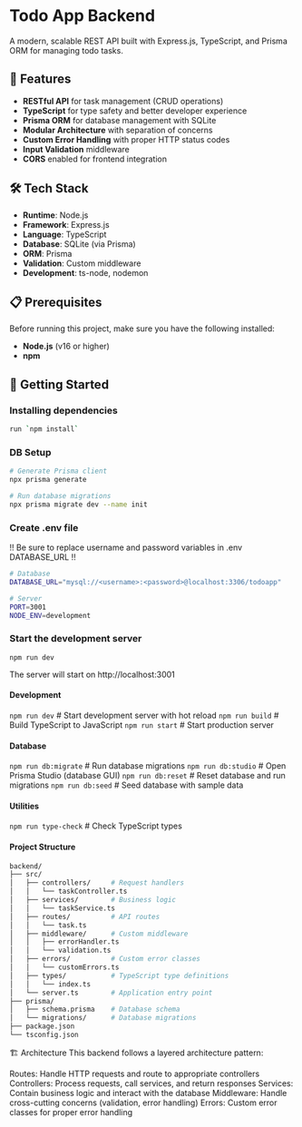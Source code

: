 # Todo App Backend

A modern, scalable REST API built with Express.js, TypeScript, and Prisma ORM for managing todo tasks.

## 🚀 Features

- **RESTful API** for task management (CRUD operations)
- **TypeScript** for type safety and better developer experience
- **Prisma ORM** for database management with SQLite
- **Modular Architecture** with separation of concerns
- **Custom Error Handling** with proper HTTP status codes
- **Input Validation** middleware
- **CORS** enabled for frontend integration

## 🛠️ Tech Stack

- **Runtime**: Node.js
- **Framework**: Express.js
- **Language**: TypeScript
- **Database**: SQLite (via Prisma)
- **ORM**: Prisma
- **Validation**: Custom middleware
- **Development**: ts-node, nodemon

## 📋 Prerequisites

Before running this project, make sure you have the following installed:

- **Node.js** (v16 or higher)
- **npm**

## 🚀 Getting Started

### Installing dependencies

```bash 
run `npm install`
```

### DB Setup
```bash
# Generate Prisma client
npx prisma generate

# Run database migrations
npx prisma migrate dev --name init
```

### Create .env file

!! Be sure to replace username and password variables in .env DATABASE_URL !!

```bash
# Database
DATABASE_URL="mysql://<username>:<password>@localhost:3306/todoapp"

# Server
PORT=3001
NODE_ENV=development
```

### Start the development server
`npm run dev`

The server will start on http://localhost:3001

#### Development
`npm run dev`        # Start development server with hot reload
`npm run build`        # Build TypeScript to JavaScript
`npm run start`        # Start production server

#### Database
`npm run db:migrate`   # Run database migrations
`npm run db:studio`    # Open Prisma Studio (database GUI)
`npm run db:reset`     # Reset database and run migrations
`npm run db:seed`      # Seed database with sample data

#### Utilities
`npm run type-check`   # Check TypeScript types

#### Project Structure
```bash
backend/
├── src/
│   ├── controllers/     # Request handlers
│   │   └── taskController.ts
│   ├── services/        # Business logic
│   │   └── taskService.ts
│   ├── routes/          # API routes
│   │   └── task.ts
│   ├── middleware/      # Custom middleware
│   │   ├── errorHandler.ts
│   │   └── validation.ts
│   ├── errors/          # Custom error classes
│   │   └── customErrors.ts
│   ├── types/           # TypeScript type definitions
│   │   └── index.ts
│   └── server.ts        # Application entry point
├── prisma/
│   ├── schema.prisma    # Database schema
│   └── migrations/      # Database migrations
├── package.json
└── tsconfig.json
```

🏗️ Architecture
This backend follows a layered architecture pattern:

Routes: Handle HTTP requests and route to appropriate controllers
Controllers: Process requests, call services, and return responses
Services: Contain business logic and interact with the database
Middleware: Handle cross-cutting concerns (validation, error handling)
Errors: Custom error classes for proper error handling
